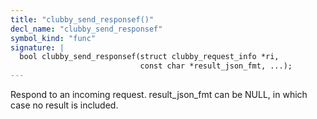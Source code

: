```yaml
---
title: "clubby_send_responsef()"
decl_name: "clubby_send_responsef"
symbol_kind: "func"
signature: |
  bool clubby_send_responsef(struct clubby_request_info *ri,
                             const char *result_json_fmt, ...);
---
```


Respond to an incoming request.
result_json_fmt can be NULL, in which case no result is included. 

